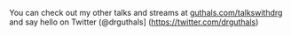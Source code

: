 You can check out my other talks and streams at [guthals.com/talkswithdrg](https://guthals.com/talkswithdrg) and say hello on Twitter (@drguthals] (https://twitter.com/drguthals)
